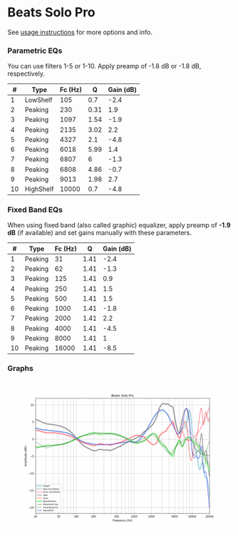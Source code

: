 # Beats Solo Pro
See [usage instructions](https://github.com/jaakkopasanen/AutoEq#usage) for more options and info.

### Parametric EQs
You can use filters 1-5 or 1-10. Apply preamp of -1.8 dB or -1.8 dB, respectively.

|   # | Type      |   Fc (Hz) |    Q |   Gain (dB) |
|-----|-----------|-----------|------|-------------|
|   1 | LowShelf  |       105 | 0.7  |        -2.4 |
|   2 | Peaking   |       230 | 0.31 |         1.9 |
|   3 | Peaking   |      1097 | 1.54 |        -1.9 |
|   4 | Peaking   |      2135 | 3.02 |         2.2 |
|   5 | Peaking   |      4327 | 2.1  |        -4.8 |
|   6 | Peaking   |      6018 | 5.99 |         1.4 |
|   7 | Peaking   |      6807 | 6    |        -1.3 |
|   8 | Peaking   |      6808 | 4.86 |        -0.7 |
|   9 | Peaking   |      9013 | 1.98 |         2.7 |
|  10 | HighShelf |     10000 | 0.7  |        -4.8 |

### Fixed Band EQs
When using fixed band (also called graphic) equalizer, apply preamp of **-1.9 dB** (if available) and set gains manually with these parameters.

|   # | Type    |   Fc (Hz) |    Q |   Gain (dB) |
|-----|---------|-----------|------|-------------|
|   1 | Peaking |        31 | 1.41 |        -2.4 |
|   2 | Peaking |        62 | 1.41 |        -1.3 |
|   3 | Peaking |       125 | 1.41 |         0.9 |
|   4 | Peaking |       250 | 1.41 |         1.5 |
|   5 | Peaking |       500 | 1.41 |         1.5 |
|   6 | Peaking |      1000 | 1.41 |        -1.8 |
|   7 | Peaking |      2000 | 1.41 |         2.2 |
|   8 | Peaking |      4000 | 1.41 |        -4.5 |
|   9 | Peaking |      8000 | 1.41 |         1   |
|  10 | Peaking |     16000 | 1.41 |        -8.5 |

### Graphs
![](./Beats%20Solo%20Pro.png)
